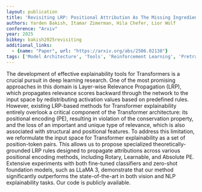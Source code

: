 ```yaml
---
layout: publication
title: 'Revisiting LRP: Positional Attribution As The Missing Ingredient For Transformer Explainability'
authors: Yarden Bakish, Itamar Zimerman, Hila Chefer, Lior Wolf
conference: "Arxiv"
year: 2025
bibkey: bakish2025revisiting
additional_links:
  - {name: "Paper", url: "https://arxiv.org/abs/2506.02138"}
tags: ['Model Architecture', 'Tools', 'Reinforcement Learning', 'Pretraining Methods', 'Interpretability', 'Transformer', 'Interpretability and Explainability']
---
```

The development of effective explainability tools for Transformers is a crucial pursuit in deep learning research. One of the most promising approaches in this domain is Layer-wise Relevance Propagation (LRP), which propagates relevance scores backward through the network to the input space by redistributing activation values based on predefined rules. However, existing LRP-based methods for Transformer explainability entirely overlook a critical component of the Transformer architecture: its positional encoding (PE), resulting in violation of the conservation property, and the loss of an important and unique type of relevance, which is also associated with structural and positional features. To address this limitation, we reformulate the input space for Transformer explainability as a set of position-token pairs. This allows us to propose specialized theoretically-grounded LRP rules designed to propagate attributions across various positional encoding methods, including Rotary, Learnable, and Absolute PE. Extensive experiments with both fine-tuned classifiers and zero-shot foundation models, such as LLaMA 3, demonstrate that our method significantly outperforms the state-of-the-art in both vision and NLP explainability tasks. Our code is publicly available.
